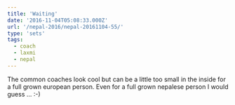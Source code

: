 ```yaml
---
title: 'Waiting'
date: '2016-11-04T05:08:33.000Z'
url: '/nepal-2016/nepal-20161104-55/'
type: 'sets'
tags:
  - coach
  - laxmi
  - nepal
---
```


The common coaches look cool but can be a little too small in the inside for a full grown european
person. Even for a full grown nepalese person I would guess ... :-)
